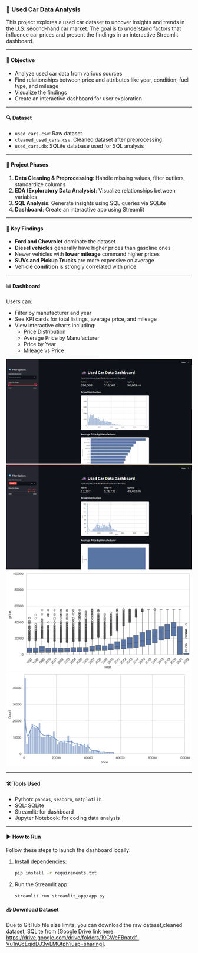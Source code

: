### 🚗 Used Car Data Analysis

This project explores a used car dataset to uncover insights and trends in the U.S. second-hand car market. The goal is to understand factors that influence car prices and present the findings in an interactive Streamlit dashboard.

---

#### 🎯 Objective

- Analyze used car data from various sources
- Find relationships between price and attributes like year, condition, fuel type, and mileage
- Visualize the findings
- Create an interactive dashboard for user exploration

---

#### 🔍 Dataset

- `used_cars.csv`: Raw dataset
- `cleaned_used_cars.csv`: Cleaned dataset after preprocessing
- `used_cars.db`: SQLite database used for SQL analysis

---

#### 🧪 Project Phases

1. **Data Cleaning & Preprocessing**: Handle missing values, filter outliers, standardize columns
2. **EDA (Exploratory Data Analysis)**: Visualize relationships between variables
3. **SQL Analysis**: Generate insights using SQL queries via SQLite
4. **Dashboard**: Create an interactive app using Streamlit

---

#### 🧩 Key Findings

- **Ford and Chevrolet** dominate the dataset
- **Diesel vehicles** generally have higher prices than gasoline ones
- Newer vehicles with **lower mileage** command higher prices
- **SUVs and Pickup Trucks** are more expensive on average
- Vehicle **condition** is strongly correlated with price

---

#### 📊 Dashboard

Users can:
- Filter by manufacturer and year
- See KPI cards for total listings, average price, and mileage
- View interactive charts including:
  - Price Distribution
  - Average Price by Manufacturer
  - Price by Year
  - Mileage vs Price

![Main Dashboard](Images/dashboard_main.png)
![Dashboard by Filtered](Images/filtered_toyota_view.png)
![Price by Year](Images/price_by_year.png)
![Price distribution](Images/price_distribution.png)

---

#### 🛠 Tools Used

- Python: `pandas`, `seaborn`, `matplotlib`
- SQL: SQLite
- Streamlit: for dashboard
- Jupyter Notebook: for coding data analysis

---

#### ▶️ How to Run

Follow these steps to launch the dashboard locally:

1. Install dependencies:
    ```bash
    pip install -r requirements.txt
    ```

2. Run the Streamlit app:
    ```bash
    streamlit run streamlit_app/app.py
    ```

#### 📥 Download Dataset
Due to GitHub file size limits, you can download the raw dataset,cleaned dataset, SQLite from [Google Drive link here: https://drive.google.com/drive/folders/19CWeFBnatdf-Vu1nGcEgidDJ3wLMQtph?usp=sharing].
